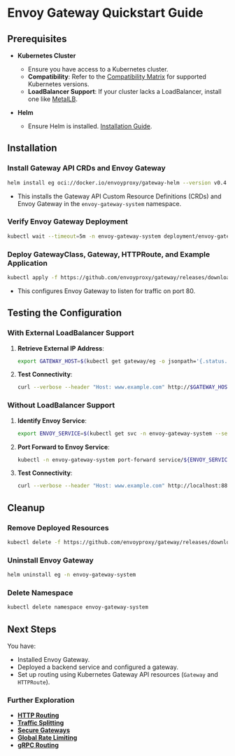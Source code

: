 # Envoy Gateway Quickstart Guide

## Prerequisites

- **Kubernetes Cluster**
  - Ensure you have access to a Kubernetes cluster.
  - **Compatibility**: Refer to the [Compatibility Matrix](https://gateway.envoyproxy.io/docs/latest/compatibility/) for supported Kubernetes versions.
  - **LoadBalancer Support**: If your cluster lacks a LoadBalancer, install one like [MetalLB](https://metallb.universe.tf/installation/).

- **Helm**
  - Ensure Helm is installed. [Installation Guide](https://helm.sh/docs/intro/install/).

## Installation

### Install Gateway API CRDs and Envoy Gateway

```bash
helm install eg oci://docker.io/envoyproxy/gateway-helm --version v0.4.0 -n envoy-gateway-system --create-namespace
```

- This installs the Gateway API Custom Resource Definitions (CRDs) and Envoy Gateway in the `envoy-gateway-system` namespace.

### Verify Envoy Gateway Deployment

```bash
kubectl wait --timeout=5m -n envoy-gateway-system deployment/envoy-gateway --for=condition=Available
```

### Deploy GatewayClass, Gateway, HTTPRoute, and Example Application

```bash
kubectl apply -f https://github.com/envoyproxy/gateway/releases/download/v0.4.0/quickstart.yaml -n default
```

- This configures Envoy Gateway to listen for traffic on port 80.

## Testing the Configuration

### With External LoadBalancer Support

1. **Retrieve External IP Address**:

   ```bash
   export GATEWAY_HOST=$(kubectl get gateway/eg -o jsonpath='{.status.addresses[0].value}')
   ```

2. **Test Connectivity**:

   ```bash
   curl --verbose --header "Host: www.example.com" http://$GATEWAY_HOST/get
   ```

### Without LoadBalancer Support

1. **Identify Envoy Service**:

   ```bash
   export ENVOY_SERVICE=$(kubectl get svc -n envoy-gateway-system --selector=gateway.envoyproxy.io/owning-gateway-namespace=default,gateway.envoyproxy.io/owning-gateway-name=eg -o jsonpath='{.items[0].metadata.name}')
   ```

2. **Port Forward to Envoy Service**:

   ```bash
   kubectl -n envoy-gateway-system port-forward service/${ENVOY_SERVICE} 8888:80 &
   ```

3. **Test Connectivity**:

   ```bash
   curl --verbose --header "Host: www.example.com" http://localhost:8888/get
   ```

## Cleanup

### Remove Deployed Resources

```bash
kubectl delete -f https://github.com/envoyproxy/gateway/releases/download/v0.4.0/quickstart.yaml -n default
```

### Uninstall Envoy Gateway

```bash
helm uninstall eg -n envoy-gateway-system
```

### Delete Namespace

```bash
kubectl delete namespace envoy-gateway-system
```

## Next Steps

You have:

- Installed Envoy Gateway.
- Deployed a backend service and configured a gateway.
- Set up routing using Kubernetes Gateway API resources (`Gateway` and `HTTPRoute`).

### Further Exploration

- **[HTTP Routing](https://gateway.envoyproxy.io/docs/latest/tasks/httproute/)**
- **[Traffic Splitting](https://gateway.envoyproxy.io/docs/latest/tasks/trafficsplitting/)**
- **[Secure Gateways](https://gateway.envoyproxy.io/docs/latest/tasks/tls/)**
- **[Global Rate Limiting](https://gateway.envoyproxy.io/docs/latest/tasks/ratelimiting/)**
- **[gRPC Routing](https://gateway.envoyproxy.io/docs/latest/tasks/grpc/)**
